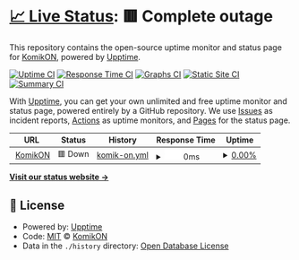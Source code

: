# [📈 Live Status](https://demo.upptime.js.org): <!--live status--> **🟥 Complete outage**

This repository contains the open-source uptime monitor and status page for [KomikON](https://demo.upptime.js.org), powered by [Upptime](https://github.com/upptime/upptime).

[![Uptime CI](https://github.com/komikonapp/status/workflows/Uptime%20CI/badge.svg)](https://github.com/komikonapp/status/actions?query=workflow%3A%22Uptime+CI%22)
[![Response Time CI](https://github.com/komikonapp/status/workflows/Response%20Time%20CI/badge.svg)](https://github.com/komikonapp/status/actions?query=workflow%3A%22Response+Time+CI%22)
[![Graphs CI](https://github.com/komikonapp/status/workflows/Graphs%20CI/badge.svg)](https://github.com/komikonapp/status/actions?query=workflow%3A%22Graphs+CI%22)
[![Static Site CI](https://github.com/komikonapp/status/workflows/Static%20Site%20CI/badge.svg)](https://github.com/komikonapp/status/actions?query=workflow%3A%22Static+Site+CI%22)
[![Summary CI](https://github.com/komikonapp/status/workflows/Summary%20CI/badge.svg)](https://github.com/komikonapp/status/actions?query=workflow%3A%22Summary+CI%22)

With [Upptime](https://upptime.js.org), you can get your own unlimited and free uptime monitor and status page, powered entirely by a GitHub repository. We use [Issues](https://github.com/komikonapp/status/issues) as incident reports, [Actions](https://github.com/komikonapp/status/actions) as uptime monitors, and [Pages](https://demo.upptime.js.org) for the status page.

<!--start: status pages-->
<!-- This summary is generated by Upptime (https://github.com/upptime/upptime) -->
<!-- Do not edit this manually, your changes will be overwritten -->
<!-- prettier-ignore -->
| URL | Status | History | Response Time | Uptime |
| --- | ------ | ------- | ------------- | ------ |
| <img alt="" src="https://icons.duckduckgo.com/ip3/komikon.me.ico" height="13"> [KomikON](https://komikon.me) | 🟥 Down | [komik-on.yml](https://github.com/komikonapp/status/commits/HEAD/history/komik-on.yml) | <details><summary><img alt="Response time graph" src="./graphs/komik-on/response-time-week.png" height="20"> 0ms</summary><br><a href="https://komikonapp.github.io/status/history/komik-on"><img alt="Response time 0" src="https://img.shields.io/endpoint?url=https%3A%2F%2Fraw.githubusercontent.com%2Fkomikonapp%2Fstatus%2FHEAD%2Fapi%2Fkomik-on%2Fresponse-time.json"></a><br><a href="https://komikonapp.github.io/status/history/komik-on"><img alt="24-hour response time 0" src="https://img.shields.io/endpoint?url=https%3A%2F%2Fraw.githubusercontent.com%2Fkomikonapp%2Fstatus%2FHEAD%2Fapi%2Fkomik-on%2Fresponse-time-day.json"></a><br><a href="https://komikonapp.github.io/status/history/komik-on"><img alt="7-day response time 0" src="https://img.shields.io/endpoint?url=https%3A%2F%2Fraw.githubusercontent.com%2Fkomikonapp%2Fstatus%2FHEAD%2Fapi%2Fkomik-on%2Fresponse-time-week.json"></a><br><a href="https://komikonapp.github.io/status/history/komik-on"><img alt="30-day response time 0" src="https://img.shields.io/endpoint?url=https%3A%2F%2Fraw.githubusercontent.com%2Fkomikonapp%2Fstatus%2FHEAD%2Fapi%2Fkomik-on%2Fresponse-time-month.json"></a><br><a href="https://komikonapp.github.io/status/history/komik-on"><img alt="1-year response time 0" src="https://img.shields.io/endpoint?url=https%3A%2F%2Fraw.githubusercontent.com%2Fkomikonapp%2Fstatus%2FHEAD%2Fapi%2Fkomik-on%2Fresponse-time-year.json"></a></details> | <details><summary><a href="https://komikonapp.github.io/status/history/komik-on">0.00%</a></summary><a href="https://komikonapp.github.io/status/history/komik-on"><img alt="All-time uptime 19.64%" src="https://img.shields.io/endpoint?url=https%3A%2F%2Fraw.githubusercontent.com%2Fkomikonapp%2Fstatus%2FHEAD%2Fapi%2Fkomik-on%2Fuptime.json"></a><br><a href="https://komikonapp.github.io/status/history/komik-on"><img alt="24-hour uptime 0.00%" src="https://img.shields.io/endpoint?url=https%3A%2F%2Fraw.githubusercontent.com%2Fkomikonapp%2Fstatus%2FHEAD%2Fapi%2Fkomik-on%2Fuptime-day.json"></a><br><a href="https://komikonapp.github.io/status/history/komik-on"><img alt="7-day uptime 0.00%" src="https://img.shields.io/endpoint?url=https%3A%2F%2Fraw.githubusercontent.com%2Fkomikonapp%2Fstatus%2FHEAD%2Fapi%2Fkomik-on%2Fuptime-week.json"></a><br><a href="https://komikonapp.github.io/status/history/komik-on"><img alt="30-day uptime 0.00%" src="https://img.shields.io/endpoint?url=https%3A%2F%2Fraw.githubusercontent.com%2Fkomikonapp%2Fstatus%2FHEAD%2Fapi%2Fkomik-on%2Fuptime-month.json"></a><br><a href="https://komikonapp.github.io/status/history/komik-on"><img alt="1-year uptime 0.00%" src="https://img.shields.io/endpoint?url=https%3A%2F%2Fraw.githubusercontent.com%2Fkomikonapp%2Fstatus%2FHEAD%2Fapi%2Fkomik-on%2Fuptime-year.json"></a></details>

<!--end: status pages-->

[**Visit our status website →**](https://komikonapp.github.io/status/)

## 📄 License

- Powered by: [Upptime](https://github.com/upptime/upptime)
- Code: [MIT](./LICENSE) © [KomikON](https://komikonapp.github.io/status/)
- Data in the `./history` directory: [Open Database License](https://opendatacommons.org/licenses/odbl/1-0/)
